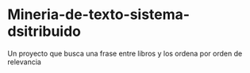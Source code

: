 # Mineria-de-texto-sistema-dsitribuido
Un proyecto que busca una frase entre libros y los ordena por orden de relevancia
